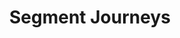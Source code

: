 ---
title: Segment Journeys
description: |
  Create personalized experiences at scale across every connected channel, including: email, SMS, in-app, and advertising.....
release_type: GA
product_area: personas
business: true
team: false
doc_links:
  - 
    title: Journeys Overview
    url: "/docs/personas/journeys"
# images:
#   -
#     path: /images/release-notes/ui-update-1.png
#     desc: The navigation was redesigned to better reflect how users navigate through the product.
---